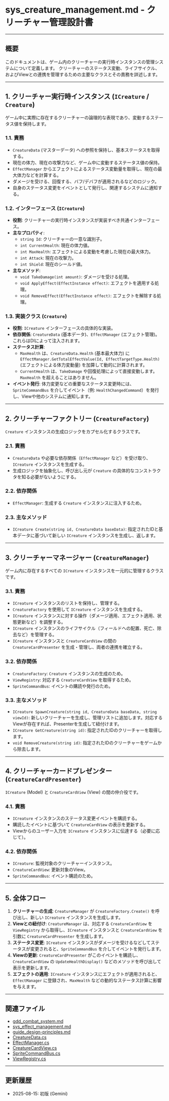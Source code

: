 # sys_creature_management.md - クリーチャー管理設計書

---

## 概要

このドキュメントは、ゲーム内のクリーチャーの実行時インスタンスの管理システムについて定義します。
クリーチャーのステータス変動、ライフサイクル、およびViewとの連携を管理するための主要なクラスとその責務を詳述します。

---

## 1. クリーチャー実行時インスタンス (`ICreature` / `Creature`)

ゲーム中に実際に存在するクリーチャーの論理的な表現であり、変動するステータス値を保持します。

### 1.1. 責務

-   `CreatureData` (マスターデータ) への参照を保持し、基本ステータスを取得する。
-   現在の体力、現在の攻撃力など、ゲーム中に変動するステータス値の保持。
-   `EffectManager` からエフェクトによるステータス変動量を取得し、現在の最大体力などを計算する。
-   ダメージを受ける、回復する、バフ/デバフが適用されるなどのロジック。
-   自身のステータス変更をイベントとして発行し、関連するシステムに通知する。

### 1.2. インターフェース (`ICreature`)

-   **役割**: クリーチャーの実行時インスタンスが実装すべき共通インターフェース。
-   **主なプロパティ**:
    -   `string Id`: クリーチャーの一意な識別子。
    -   `int CurrentHealth`: 現在の体力値。
    -   `int MaxHealth`: エフェクトによる変動を考慮した現在の最大体力。
    -   `int Attack`: 現在の攻撃力。
    -   `int Shield`: 現在のシールド値。
-   **主なメソッド**:
    -   `void TakeDamage(int amount)`: ダメージを受ける処理。
    -   `void ApplyEffect(EffectInstance effect)`: エフェクトを適用する処理。
    -   `void RemoveEffect(EffectInstance effect)`: エフェクトを解除する処理。

### 1.3. 実装クラス (`Creature`)

-   **役割**: `ICreature` インターフェースの具体的な実装。
-   **依存関係**: `CreatureData` (基本データ)、`EffectManager` (エフェクト管理)。これらはDIによって注入されます。
-   **ステータス計算**:
    -   `MaxHealth` は、`CreatureData.Health` (基本最大体力) に `EffectManager.GetTotalEffectValue(Id, EffectTargetType.Health)` (エフェクトによる体力変動量) を加算して動的に計算されます。
    -   `CurrentHealth` は、`TakeDamage` や回復処理によって直接変動します。`MaxHealth` を超えることはありません。
-   **イベント発行**: 体力変更などの重要なステータス変更時には、`SpriteCommandBus` を介してイベント（例: `HealthChangedCommand`）を発行し、Viewや他のシステムに通知します。

---

## 2. クリーチャーファクトリー (`CreatureFactory`)

`Creature` インスタンスの生成ロジックをカプセル化するクラスです。

### 2.1. 責務

-   `CreatureData` や必要な依存関係（`EffectManager` など）を受け取り、`ICreature` インスタンスを生成する。
-   生成ロジックを抽象化し、呼び出し元が `Creature` の具体的なコンストラクタを知る必要がないようにする。

### 2.2. 依存関係

-   `EffectManager`: 生成する `Creature` インスタンスに注入するため。

### 2.3. 主なメソッド

-   `ICreature Create(string id, CreatureData baseData)`: 指定されたIDと基本データに基づいて新しい `ICreature` インスタンスを生成し、返します。

---

## 3. クリーチャーマネージャー (`CreatureManager`)

ゲーム内に存在するすべての `ICreature` インスタンスを一元的に管理するクラスです。

### 3.1. 責務

-   `ICreature` インスタンスのリストを保持し、管理する。
-   `CreatureFactory` を使用して `ICreature` インスタンスを生成する。
-   `ICreature` インスタンスに対する操作（ダメージ適用、エフェクト適用、状態更新など）を調整する。
-   `ICreature` インスタンスのライフサイクル（フィールドへの配置、死亡、除去など）を管理する。
-   `ICreature` インスタンスと `CreatureCardView` の間の `CreatureCardPresenter` を生成・管理し、両者の連携を確立する。

### 3.2. 依存関係

-   `CreatureFactory`: `Creature` インスタンスの生成のため。
-   `ViewRegistry`: 対応する `CreatureCardView` を取得するため。
-   `SpriteCommandBus`: イベントの購読や発行のため。

### 3.3. 主なメソッド

-   `ICreature SpawnCreature(string id, CreatureData baseData, string viewId)`: 新しいクリーチャーを生成し、管理リストに追加します。対応するViewが存在すれば、Presenterを生成して紐付けます。
-   `ICreature GetCreature(string id)`: 指定されたIDのクリーチャーを取得します。
-   `void RemoveCreature(string id)`: 指定されたIDのクリーチャーをゲームから除去します。

---

## 4. クリーチャーカードプレゼンター (`CreatureCardPresenter`)

`ICreature` (Model) と `CreatureCardView` (View) の間の仲介役です。

### 4.1. 責務

-   `ICreature` インスタンスのステータス変更イベントを購読する。
-   購読したイベントに基づいて `CreatureCardView` の表示を更新する。
-   Viewからのユーザー入力を `ICreature` インスタンスに伝達する（必要に応じて）。

### 4.2. 依存関係

-   `ICreature`: 監視対象のクリーチャーインスタンス。
-   `CreatureCardView`: 更新対象のView。
-   `SpriteCommandBus`: イベント購読のため。

---

## 5. 全体フロー

1.  **クリーチャーの生成**: `CreatureManager` が `CreatureFactory.Create()` を呼び出し、新しい `ICreature` インスタンスを生成します。
2.  **Viewとの紐付け**: `CreatureManager` は、対応する `CreatureCardView` を `ViewRegistry` から取得し、`ICreature` インスタンスと `CreatureCardView` を引数に `CreatureCardPresenter` を生成します。
3.  **ステータス変更**: `ICreature` インスタンスがダメージを受けるなどしてステータスが変更されると、`SpriteCommandBus` を介してイベントを発行します。
4.  **Viewの更新**: `CreatureCardPresenter` がこのイベントを購読し、`CreatureCardView` の `UpdateHealthDisplay()` などのメソッドを呼び出して表示を更新します。
5.  **エフェクトの適用**: `ICreature` インスタンスにエフェクトが適用されると、`EffectManager` に登録され、`MaxHealth` などの動的なステータス計算に影響を与えます。

---

## 関連ファイル

-   [gdd_combat_system.md](../../gdd/gdd_combat_system.md)
-   [sys_effect_management.md](../sys_effect_management.md)
-   [guide_design-principles.md](../../guide/guide_design-principles.md)
-   [CreatureData.cs](../../Scripts/Domain/CreatureData.cs)
-   [EffectManager.cs](../../Scripts/Manager/EffectManager.cs)
-   [CreatureCardView.cs](../../Scripts/UI/CreatureCardView.cs)
-   [SpriteCommandBus.cs](../../Scripts/UI/SpriteCommandBus.cs)
-   [ViewRegistry.cs](../../Scripts/Manager/ViewRegistry.cs)

---

## 更新履歴

-   2025-08-15: 初版 (Gemini)
